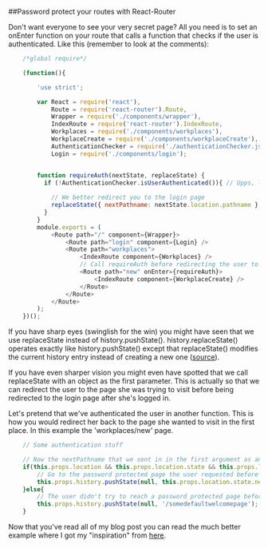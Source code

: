 ##Password protect your routes with React-Router

Don't want everyone to see your very secret page? All you need is to set an onEnter function on your route that calls a function that checks if the user is authenticated. Like this (remember to look at the comments):

```javascript
    /*global require*/

    (function(){

        'use strict';

        var React = require('react'),
            Route = require('react-router').Route,
            Wrapper = require('./components/wrapper'),
            IndexRoute = require('react-router').IndexRoute,
            Workplaces = require('./components/workplaces'),
            WorkplaceCreate = require('./components/workplaceCreate'),
            AuthenticationChecker = require('./authenticationChecker.js'), // Your choice of authentication checker
            Login = require('./components/login');


        function requireAuth(nextState, replaceState) {
          if (!AuthenticationChecker.isUserAuthenticated()){ // Upps, looks like you're not authenticated.
          
            // We better redirect you to the login page
            replaceState({ nextPathname: nextState.location.pathname }, '/login')  
          }
        }
        module.exports = (
            <Route path="/" component={Wrapper}>
                <Route path="login" component={Login} />
                <Route path="workplaces">
                    <IndexRoute component={Workplaces} />
                    // Call requireAuth before redirecting the user to this page!
                    <Route path="new" onEnter={requireAuth}>
                        <IndexRoute component={WorkplaceCreate} />
                    </Route>
                </Route>
            </Route>
        );
    })();
```

If you have sharp eyes (swinglish for the win) you might have seen that we use replaceState instead of history.pushState(). history.replaceState() operates exactly like history.pushState() except that replaceState() modifies the current history entry instead of creating a new one ([source](https://developer.mozilla.org/en-US/docs/Web/API/History_API#The_replaceState()_method)). 

If you have even sharper vision you might even have spotted that we call replaceState with an object as the first parameter. This is actually so that we can redirect the user to the page she was trying to visit before being redirected to the login page after she's logged in.

Let's pretend that we've authenticated the user in another function. This is how you would redirect her back to the page she wanted to visit in the first place. In this example the 'workplaces/new' page.

```javascript
    // Some authentication stuff

    // Now the nextPathname that we sent in in the first argument as an object prop is reachable
    if(this.props.location && this.props.location.state && this.props.location.state.nextPathname){
        // Go to the password protected page the user requested before logging in.
        this.props.history.pushState(null, this.props.location.state.nextPathname);
    }else{
        // The user didn't try to reach a password protected page before logging in. Go to the default welcome page.
        this.props.history.pushState(null, '/somedefaultwelcomepage');
    }
```

Now that you've read all of my blog post you can read the much better example where I got my "inspiration" from [here](https://github.com/rackt/react-router/blob/master/examples/auth-flow/app.js#L117).
